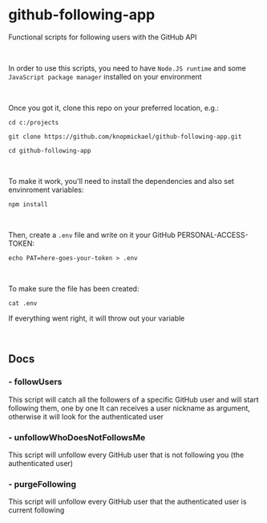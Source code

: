 # github-following-app

Functional scripts for following users with the GitHub API

<br>

In order to use this scripts, you need to have `Node.JS runtime` and some `JavaScript package manager` installed on your environment

<br>

Once you got it, clone this repo on your preferred location, e.g.:

`cd c:/projects`

`git clone https://github.com/knopmickael/github-following-app.git`

`cd github-following-app`

<br>

To make it work, you'll need to install the dependencies and also set envinroment variables:

`npm install`

<br>

Then, create a `.env` file and write on it your GitHub PERSONAL-ACCESS-TOKEN:

`echo PAT=here-goes-your-token > .env`

<br>

To make sure the file has been created:

`cat .env`

If everything went right, it will throw out your variable

<br>

## Docs

### - followUsers
This script will catch all the followers of a specific GitHub user and will start following them, one by one
It can receives a user nickname as argument, otherwise it will look for the authenticated user

### - unfollowWhoDoesNotFollowsMe
This script will unfollow every GitHub user that is not following you (the authenticated user)

### - purgeFollowing
This script will unfollow every GitHub user that the authenticated user is current following
